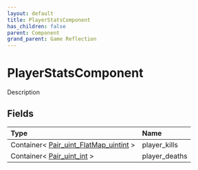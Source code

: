 ```yaml
---
layout: default
title: PlayerStatsComponent
has_children: false
parent: Component
grand_parent: Game Reflection
---
```

# PlayerStatsComponent
Description 

## Fields

| Type | Name |
|:----------|:--------------|
| Container< [Pair_uint_FlatMap_uintint](/riftbreaker-wiki/docs/game-reflection/classes/pair_uint__flat_map_uintint/) > | player_kills |
| Container< [Pair_uint_int](/riftbreaker-wiki/docs/game-reflection/classes/pair_uint_int/) > | player_deaths |

